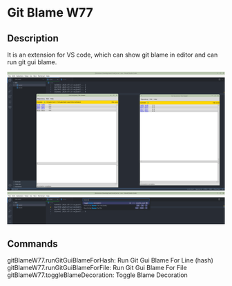 # Git Blame W77

## Description

It is an extension for VS code, which can show git blame in editor and can run git gui blame.

![Git Blame screeshot 1](images/screenshot1.png)
![Git Blame screeshot 2](images/screenshot2.png)

## Commands
gitBlameW77.runGitGuiBlameForHash: Run Git Gui Blame For Line (hash)\
gitBlameW77.runGitGuiBlameForFile: Run Git Gui Blame For File\
gitBlameW77.toggleBlameDecoration: Toggle Blame Decoration
